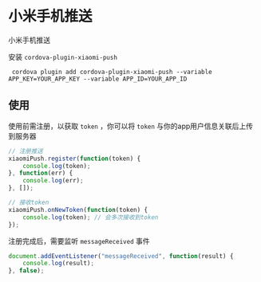  # 小米手机推送

小米手机推送

安装 `cordova-plugin-xiaomi-push`
 

``` shell
 cordova plugin add cordova-plugin-xiaomi-push --variable  APP_KEY=YOUR_APP_KEY --variable APP_ID=YOUR_APP_ID
```

## 使用

使用前需注册，以获取 `token` ，你可以将 `token` 与你的app用户信息关联后上传到服务器

``` js
// 注册推送
xiaomiPush.register(function(token) {
    console.log(token);
}, function(err) {
    console.log(err);
}, []);

// 接收token
xiaomiPush.onNewToken(function(token) {
    console.log(token); // 会多次接收到token
});
```

注册完成后，需要监听 `messageReceived` 事件

``` js
document.addEventListener("messageReceived", function(result) {
    console.log(result);
}, false);
```
